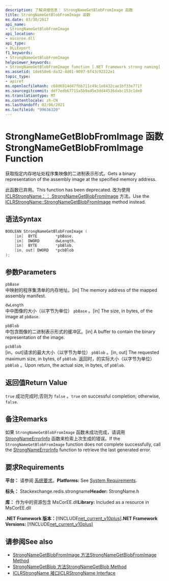 ```yaml
---
description: 了解详细信息： StrongNameGetBlobFromImage 函数
title: StrongNameGetBlobFromImage 函数
ms.date: 03/30/2017
api_name:
- StrongNameGetBlobFromImage
api_location:
- mscoree.dll
api_type:
- DLLExport
f1_keywords:
- StrongNameGetBlobFromImage
helpviewer_keywords:
- StrongNameGetBlobFromImage function [.NET Framework strong naming]
ms.assetid: 1de658e6-da32-4d01-9097-6f43c92222e1
topic_type:
- apiref
ms.openlocfilehash: c68d6914d47fbb711c49c1e8432cae1bf33e771f
ms.sourcegitcommit: ddf7edb67715a5b9a45e3dd44536dabc153c1de0
ms.translationtype: MT
ms.contentlocale: zh-CN
ms.lasthandoff: 02/06/2021
ms.locfileid: "99636320"
---
```

# <a name="strongnamegetblobfromimage-function"></a><span data-ttu-id="27736-103">StrongNameGetBlobFromImage 函数</span><span class="sxs-lookup"><span data-stu-id="27736-103">StrongNameGetBlobFromImage Function</span></span>

<span data-ttu-id="27736-104">获取指定内存地址处程序集映像的二进制表示形式。</span><span class="sxs-lookup"><span data-stu-id="27736-104">Gets a binary representation of the assembly image at the specified memory address.</span></span>  
  
 <span data-ttu-id="27736-105">此函数已弃用。</span><span class="sxs-lookup"><span data-stu-id="27736-105">This function has been deprecated.</span></span> <span data-ttu-id="27736-106">改为使用 [ICLRStrongName：： StrongNameGetBlobFromImage](../hosting/iclrstrongname-strongnamegetblobfromimage-method.md) 方法。</span><span class="sxs-lookup"><span data-stu-id="27736-106">Use the [ICLRStrongName::StrongNameGetBlobFromImage](../hosting/iclrstrongname-strongnamegetblobfromimage-method.md) method instead.</span></span>  
  
## <a name="syntax"></a><span data-ttu-id="27736-107">语法</span><span class="sxs-lookup"><span data-stu-id="27736-107">Syntax</span></span>  
  
```cpp  
BOOLEAN StrongNameGetBlobFromImage (  
    [in]  BYTE        *pbBase,  
    [in]  DWORD       dwLength,  
    [in]  BYTE        *pbBlob,  
    [in, out] DWORD   *pcbBlob  
);  
```  
  
## <a name="parameters"></a><span data-ttu-id="27736-108">参数</span><span class="sxs-lookup"><span data-stu-id="27736-108">Parameters</span></span>  

 `pbBase`  
 <span data-ttu-id="27736-109">中映射的程序集清单的内存地址。</span><span class="sxs-lookup"><span data-stu-id="27736-109">[in] The memory address of the mapped assembly manifest.</span></span>  
  
 `dwLength`  
 <span data-ttu-id="27736-110">中中图像的大小（以字节为单位） `pbBase` 。</span><span class="sxs-lookup"><span data-stu-id="27736-110">[in] The size, in bytes, of the image at `pbBase`.</span></span>  
  
 `pbBlob`  
 <span data-ttu-id="27736-111">中包含图像的二进制表示形式的缓冲区。</span><span class="sxs-lookup"><span data-stu-id="27736-111">[in] A buffer to contain the binary representation of the image.</span></span>  
  
 `pcbBlob`  
 <span data-ttu-id="27736-112">[in，out]请求的最大大小（以字节为单位） `pbBlob` 。</span><span class="sxs-lookup"><span data-stu-id="27736-112">[in, out] The requested maximum size, in bytes, of `pbBlob`.</span></span> <span data-ttu-id="27736-113">返回时，的实际大小（以字节为单位） `pbBlob` 。</span><span class="sxs-lookup"><span data-stu-id="27736-113">Upon return, the actual size, in bytes, of `pbBlob`.</span></span>  
  
## <a name="return-value"></a><span data-ttu-id="27736-114">返回值</span><span class="sxs-lookup"><span data-stu-id="27736-114">Return Value</span></span>  

 <span data-ttu-id="27736-115">`true` 成功完成时;否则为 `false` 。</span><span class="sxs-lookup"><span data-stu-id="27736-115">`true` on successful completion; otherwise, `false`.</span></span>  
  
## <a name="remarks"></a><span data-ttu-id="27736-116">备注</span><span class="sxs-lookup"><span data-stu-id="27736-116">Remarks</span></span>  

 <span data-ttu-id="27736-117">如果 `StrongNameGetBlobFromImage` 函数未成功完成，请调用 [StrongNameErrorInfo](strongnameerrorinfo-function.md) 函数来检索上次生成的错误。</span><span class="sxs-lookup"><span data-stu-id="27736-117">If the `StrongNameGetBlobFromImage` function does not complete successfully, call the [StrongNameErrorInfo](strongnameerrorinfo-function.md) function to retrieve the last generated error.</span></span>  
  
## <a name="requirements"></a><span data-ttu-id="27736-118">要求</span><span class="sxs-lookup"><span data-stu-id="27736-118">Requirements</span></span>  

 <span data-ttu-id="27736-119">**平台：** 请参阅 [系统要求](../../get-started/system-requirements.md)。</span><span class="sxs-lookup"><span data-stu-id="27736-119">**Platforms:** See [System Requirements](../../get-started/system-requirements.md).</span></span>  
  
 <span data-ttu-id="27736-120">**标头：** Stackexchange.redis.strongname</span><span class="sxs-lookup"><span data-stu-id="27736-120">**Header:** StrongName.h</span></span>  
  
 <span data-ttu-id="27736-121">**库：** 作为中的资源包含 MsCorEE.dll</span><span class="sxs-lookup"><span data-stu-id="27736-121">**Library:** Included as a resource in MsCorEE.dll</span></span>  
  
 <span data-ttu-id="27736-122">**.NET Framework 版本：**[!INCLUDE[net_current_v10plus](../../../../includes/net-current-v10plus-md.md)]</span><span class="sxs-lookup"><span data-stu-id="27736-122">**.NET Framework Versions:** [!INCLUDE[net_current_v10plus](../../../../includes/net-current-v10plus-md.md)]</span></span>  
  
## <a name="see-also"></a><span data-ttu-id="27736-123">请参阅</span><span class="sxs-lookup"><span data-stu-id="27736-123">See also</span></span>

- [<span data-ttu-id="27736-124">StrongNameGetBlobFromImage 方法</span><span class="sxs-lookup"><span data-stu-id="27736-124">StrongNameGetBlobFromImage Method</span></span>](../hosting/iclrstrongname-strongnamegetblobfromimage-method.md)
- [<span data-ttu-id="27736-125">StrongNameGetBlob 方法</span><span class="sxs-lookup"><span data-stu-id="27736-125">StrongNameGetBlob Method</span></span>](../hosting/iclrstrongname-strongnamegetblob-method.md)
- [<span data-ttu-id="27736-126">ICLRStrongName 接口</span><span class="sxs-lookup"><span data-stu-id="27736-126">ICLRStrongName Interface</span></span>](../hosting/iclrstrongname-interface.md)
